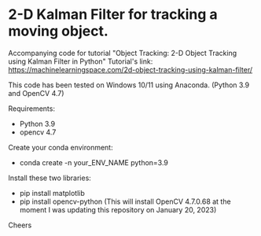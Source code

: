 # 2-D Kalman Filter for tracking a moving object.

Accompanying code for tutorial "Object Tracking: 2-D Object Tracking using Kalman Filter in Python"
Tutorial's link:
https://machinelearningspace.com/2d-object-tracking-using-kalman-filter/

This code has been tested on Windows 10/11 using Anaconda. (Python 3.9 and OpenCV 4.7)

Requirements:
- Python 3.9
- opencv 4.7 

Create your conda environment:
- conda create -n your_ENV_NAME python=3.9

Install these two libraries:
- pip install matplotlib
- pip install opencv-python        (This will install OpenCV 4.7.0.68 at the moment I was updating this repository on January 20, 2023)

Cheers

